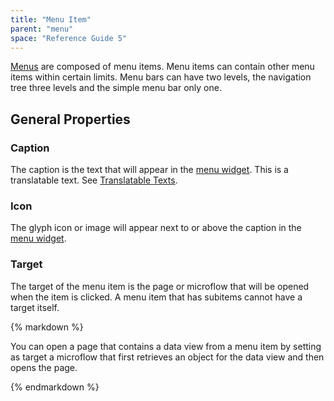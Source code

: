 ```yaml
---
title: "Menu Item"
parent: "menu"
space: "Reference Guide 5"
---
```



[Menus](menu) are composed of menu items. Menu items can contain other menu items within certain limits. Menu bars can have two levels, the navigation tree three levels and the simple menu bar only one.

## General Properties

### Caption

The caption is the text that will appear in the [menu widget](menu-widgets). This is a translatable text. See [Translatable Texts](translatable-texts).

### Icon

The glyph icon or image will appear next to or above the caption in the [menu widget](menu-widgets).

### Target

The target of the menu item is the page or microflow that will be opened when the item is clicked. A menu item that has subitems cannot have a target itself.

<div class="alert alert-success">{% markdown %}

You can open a page that contains a data view from a menu item by setting as target a microflow that first retrieves an object for the data view and then opens the page.

{% endmarkdown %}</div>

